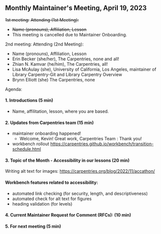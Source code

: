 ## Monthly Maintainer's Meeting, April 19, 2023

~~1st meeting:~~
~~Attending (1st Meeting):~~
- ~~Name (pronouns), Affiliation, Lesson~~
- This meeting is cancelled due to Maintainer Onboarding. 


2nd meeting:
Attending (2nd Meeting): 
- Name (pronouns), Affiliation, Lesson
- Erin Becker (she/her), The Carpentries, none and all!
- Zhian N. Kamvar (he/him), The Carpentries, all!
- Lisa McAulay (she), University of California, Los Angeles, maintainer of Library Carpentry-Git and Library Carpentry Overview
- Brynn Elliott (she) The Carpentries, none 

Agenda:

#### 1. Introductions (5 min)

- Name, affilitation, lesson, where you are based.

#### 2. Updates from Carpentries team (15 min)

 - maintainer onboarding happened!
     - Welcome, Kevin! Great work, Carpentries Team : Thank you!
 - workbench rollout https://carpentries.github.io/workbench/transition-schedule.html

#### 3. Topic of the Month - Accessibility in our lessons (20 min)
Writing alt text for images: https://carpentries.org/blog/2022/11/accathon/

#### Workbench features related to accessibility:
- automated link checking (for security, length, and descriptiveness)
- automated check for alt text for figures
- heading validation (for levels)

#### 4. Current Maintainer Request for Comment (RFCs): (10 min)

#### 5. For next meeting (5 min)
